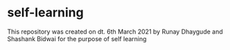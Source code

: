 # self-learning
This repository was created on dt. 6th March 2021 by Runay Dhaygude and Shashank Bidwai for the purpose of self learning
